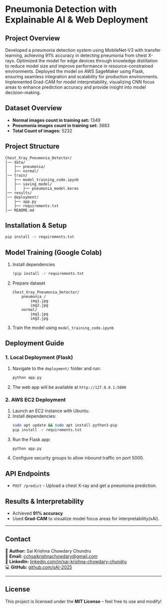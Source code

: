 # Pneumonia Detection with Explainable AI & Web Deployment

## Project Overview

Developed a pneumonia detection system using MobileNet-V3 with transfer learning, achieving 91% accuracy in detecting pneumonia from chest X-rays. Optimized the model for edge devices through knowledge distillation to reduce model size and improve performance in resource-constrained environments.
Deployed the model on AWS SageMaker using Flask, ensuring seamless integration and scalability for production environments. Implemented Grad-CAM for model interpretability, visualizing CNN focus areas to enhance prediction accuracy and provide insight into model decision-making.

## Dataset Overview

- **Normal images count in training set:** 1349
- **Pneumonia images count in training set:** 3883
- **Total Count of images:** 5232

## Project Structure

```
Chest_Xray_Pneumonia_Detector/
│── data/
│   ├── pneumonia/
│   ├── normal/
│── train/
│   ├── model_training_code.ipynb
│   ├── saving_model/
│   │   ├── pneumonia_model.keras
│── results/
│── deployment/
│   ├── app.py
│   ├── requirements.txt
│── README.md
```

## Installation & Setup

```bash
pip install -r requirements.txt
```

## Model Training (Google Colab)

1. Install dependencies
   ```bash
   !pip install -r requirements.txt
   ```
2. Prepare dataset
   ```
   Chest_Xray_Pneumonia_Detector/
       pneumonia /
           img1.jpg
           img2.jpg
       normal/
           img1.jpg
           img2.jpg
   ```
3. Train the model using `model_training_code.ipynb`

## Deployment Guide

### 1. Local Deployment (Flask)

1. Navigate to the `deployment/` folder and run:
   ```bash
   python app.py
   ```
2. The web app will be available at `http://127.0.0.1:5000`

### 2. AWS EC2 Deployment

1. Launch an EC2 instance with Ubuntu.
2. Install dependencies:
   ```bash
   sudo apt update && sudo apt install python3-pip
   pip install -r requirements.txt
   ```
3. Run the Flask app:
   ```bash
   python app.py
   ```
4. Configure security groups to allow inbound traffic on port 5000.

## API Endpoints

- `POST /predict` - Upload a chest X-ray and get a pneumonia prediction.



## Results & Interpretability
- Achieved **91% accuracy**
- Used **Grad-CAM** to visualize model focus areas for interpretability(xAI).

---

## Contact
👤 **Author:** Sai Krishna Chowdary Chundru  
📩 **Email:** [cchsaikrishnachowdary@gmail.com](mailto:cchsaikrishnachowdary@gmail.com)  
🔗 **LinkedIn:** [linkedin.com/in/sai-krishna-chowdary-chundru](https://linkedin.com/in/sai-krishna-chowdary-chundru)  
💻 **GitHub:** [github.com/sAI-2025](https://github.com/sAI-2025)  

---

## License
This project is licensed under the **MIT License** – feel free to use and modify!


